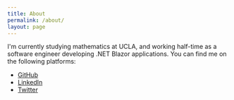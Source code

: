 ```yaml
---
title: About
permalink: /about/
layout: page
---
```


I'm currently studying mathematics at UCLA, and working half-time as a software
engineer developing .NET Blazor applications. You can find me on the following
platforms:

- [GitHub](https://github.com/MarkusG)
- [LinkedIn](https://www.linkedin.com/in/mark-gross-a73266173/)
- [Twitter](https://twitter.com/Mark__Gross)
